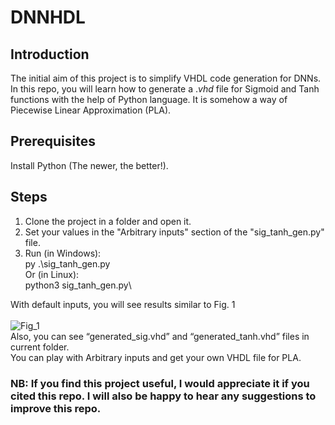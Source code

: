 # DNNHDL
## Introduction
The initial aim of this project is to simplify VHDL code generation for DNNs. In this repo, you will learn how to generate a $.vhd$ file for Sigmoid and Tanh functions with the help of Python language. It is somehow a way of Piecewise Linear Approximation (PLA).

## Prerequisites
Install Python (The newer, the better!).

## Steps
1. Clone the project in a folder and open it.
2. Set your values in the "Arbitrary inputs" section of the "sig_tanh_gen.py" file.
3. Run (in Windows):\
py .\sig_tanh_gen.py\
Or (in Linux):\
python3 sig_tanh_gen.py\

With default inputs, you will see results similar to Fig. 1\
\
![Fig_1](https://user-images.githubusercontent.com/43655559/201485061-c8a6c6ea-5281-4e9f-9c5f-31f642b409bf.png)\
Also, you can see “generated_sig.vhd” and “generated_tanh.vhd” files in current folder.\
You can play with Arbitrary inputs and get your own VHDL file for PLA.
### NB: If you find this project useful, I would appreciate it if you cited this repo. I will also be happy to hear any suggestions to improve this repo.
